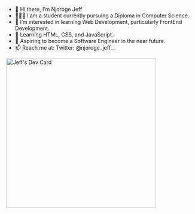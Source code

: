 - 👋 Hi there, I’m Njoroge Jeff
- 👨🏾‍🎓 I am a student currently pursuing a Diploma in Computer Science.
- 👀 I’m interested in learning Web Development, particularly FrontEnd Development.
- 🌱 Learning HTML, CSS, and JavaScript.
- 💞️ Aspiring to become a Software Engineer in the near future.
- 📫 Reach me at: 
      Twitter: @njoroge_jeff__


<a href="https://app.daily.dev/njoroge_jeff__"><img src="https://api.daily.dev/devcards/c7c7f9ddc5984eac9b98d16076dc7766.png?r=x91" width="400" alt="Jeff's Dev Card"/></a>
<!---
njorogejeff/njorogejeff is a ✨ special ✨ repository because its `README.md` (this file) appears on your GitHub profile.
You can click the Preview link to take a look at your changes.
--->
